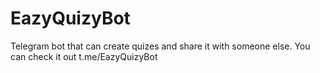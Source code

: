 # EazyQuizyBot
Telegram bot that can create quizes and share it with someone else. You can check it out t.me/EazyQuizyBot
